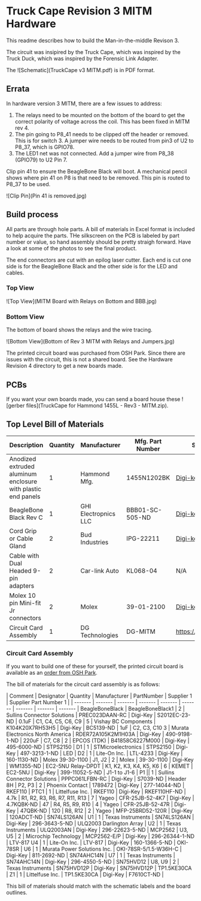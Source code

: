 # Truck Cape Revision 3 MITM Hardware
This readme describes how to build the Man-in-the-middle Revison 3.

The circuit was insipired by the Truck Cape, which was inspired by the Truck Duck, which was inspired by the Forensic Link Adapter. 

The ![Schematic](TruckCape v3 MITM.pdf) is in PDF format.

## Errata
In hardware version 3 MITM, there are a few issues to address:
  1. The relays need to be mounted on the bottom of the board to get the correct polarity of voltage across the coil. This has been fixed in MITM rev 4.
  2. The pin going to P8_41 needs to be clipped off the header or removed. This is for switch 3. A jumper wire needs to be routed from pin3 of U2 to P8_37, which is GPIO78.
  3. The LED1 net was not connected. Add a jumper wire from P8_38 (GPIO79) to U2 Pin 7. 

Clip pin 41 to ensure the BeagleBone Black will boot. A mechanical pencil shows where pin 41 on P8 is that need to be removed. This pin is routed to P8_37 to be used.

![Clip Pin](Pin 41 is removed.jpg)

## Build process
All parts are through hole parts. A bill of materials in Excel format is included to help acquire the parts. THe silkscreen on the PCB is labeled by part number or value, so hand assembly should be pretty straigh forward. Have a look at some of the photos to see the final product.

The end connectors are cut with an epilog laser cutter. Each end is cut one side is for the BeagleBone Black and the other side is for the LED and cables.



### Top View

![Top View](MITM Board with Relays on Bottom and BBB.jpg)

### Bottom View
The bottom of board shows the relays and the wire tracing.

![Bottom View](Bottom of Rev 3 MITM with Relays and Jumpers.jpg)


The printed circuit board was purchased from OSH Park. Since there are issues with the circuit, this is not a shared board. See the Hardware Revision 4 directory to get a new boards made. 

## PCBs
If you want your own boards made, you can send a board house these ![gerber files](TruckCape for Hammond 1455L - Rev3 - MITM.zip).

## Top Level Bill of Materials

| Description | Quantity | Manufacturer | Mfg. Part Number | Supplier Link |
|---|---|---|---|---|
| Anodized extruded aluminum enclosure with plastic end panels | 1 | Hammond Mfg. | 1455N1202BK | [Digi-key](https://www.digikey.com/product-detail/en/hammond-manufacturing/1455N1202BK/HM1501-ND/460176) |
| BeagleBone Black Rev C | 1 | GHI Electropnics LLC | BBB01-SC-505-ND | [Digi-key](https://www.digikey.com/product-detail/en/ghi-electronics-llc/BBB01-SC-505/BBB01-SC-505-ND/6210999) |
| Cord Grip or Cable Gland | 2 | Bud Industries | IPG-22211 | [Digi-key](https://www.digikey.com/product-detail/en/bud-industries/IPG-22211/377-2185-ND/5291487) |
| Cable with Dual Headed 9-pin adapters | 2 | Car-link Auto | KL068-04 | N/A |
| Molex 10 pin Mini-fit Jr connectors | 2 | Molex | 39-01-2100 | [Digi-key](https://www.digikey.com/product-detail/en/molex/39-01-2100/WM3704-ND/61385) |
| Circuit Card Assembly | 1 | DG Technologies | DG-MITM | https://www.dgtech.com |

### Circuit Card Assembly
If you want to build one of these for yourself, the printed circuit board is available as an [order from OSH Park](https://oshpark.com/shared_projects/IROrdsvO).

The bill of materials for the circuit card assembly is as follows:

| Comment |  Designator  | Quantity | Manufacturer | PartNumber | Supplier 1 | Supplier Part Number 1 |
| ------- | ------- | ------- | ------- | ------- | ------- | -------  | ------- | ------- |
BeagleBoneBlack  | BeagleBoneBlack1 |  2 | Sullins Connector Solutions | PREC023DAAN-RC | Digi-Key | S2012EC-23-ND |
0.1uF  | C1, C4, C5, C6, C9  | 5 | Vishay BC Components | K104K20X7RH53H5 | Digi-Key | BC5139-ND |
1uF  | C2, C3, C10  3 | Murata Electronics North America | RDER72A105K2M1H03A | Digi-Key | 490-9198-1-ND |
220uF | C7, C8 |  2 | EPCOS (TDK) | B41858C6227M000 | Digi-Key | 495-6000-ND |
STPS2150  | D1 | 1 | STMicroelectronics | STPS2150 | Digi-Key | 497-3213-1-ND |
LED | D2  | 1 | Lite-On Inc. | LTL-4233 | Digi-Key | 160-1130-ND |
Molex 39-30-1100 | J1, J2  | 2 | Molex | 39-30-1100 | Digi-Key | WM1355-ND |
EC2-5NU Relay-DPDT  | K1, K2, K3, K4, K5, K6  | 6 | KEMET | EC2-5NU | Digi-Key | 399-11052-5-ND |
 J1-1 to J1-6 |  P1 || 1 | Sullins Connector Solutions | PPPC061LFBN-RC | Digi-Key | S7039-ND |
Header 8H |  P2, P3 |  2 | Phoenix Contact | 1789472 | Digi-Key | 277-14044-ND |
RKEF110 | PTC1 | 1 | Littelfuse Inc. | RKEF110 | Digi-Key | RKEF110HF-ND |
4.7k | R1, R2, R3, R6, R7, R11, R13  | 7 | Yageo | CFR-25JB-52-4K7 | Digi-Key | 4.7KQBK-ND |
47 | R4, R5, R9, R10  | 4 | Yageo | CFR-25JB-52-47R | Digi-Key | 47QBK-ND |
120  | R8, R12  | 2 | Yageo | MFP-25BRD52-120R | Digi-Key | 120ADCT-ND |
SN74LS126AN  | U1  | 1 | Texas Instruments | SN74LS126AN | Digi-Key | 296-3643-5-ND |
ULQ2003 Darlington Array | U2  | 1 | Texas Instruments | ULQ2003AN | Digi-Key | 296-22623-5-ND |
MCP2562 | U3, U5 | 2 | Microchip Technology | MCP2562-E/P | Digi-Key | 296-26344-1-ND |
LTV-817  U4  | 1 | Lite-On Inc. | LTV-817 | Digi-Key | 160-1366-5-ND |
OKI-78SR | U6  | 1 | Murata Power Solutions Inc. | OKI-78SR-5/1.5-W36H-C | Digi-Key | 811-2692-ND |
SN74AHC14N | U7 | 1 | Texas Instruments | SN74AHC14N | Digi-Key | 296-4550-5-ND |
SN75HVD12  | U8, U9  | 2 | Texas Instruments | SN75HVD12P | Digi-Key | SN75HVD12P |
TP1.5KE30CA | Z1  | 1 | Littelfuse Inc. | TP1.5KE30CA | Digi-Key | F7610CT-ND |

This bill of materials should match with the schematic labels and the board outlines.